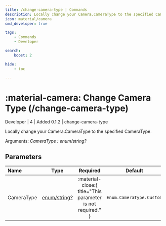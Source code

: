 ```yaml
---
title: /change-camera-type | Commands
description: Locally change your Camera.CameraType to the specified CameraType.
icon: material/camera
cmd_developer: true

tags:
    - Commands
    - Developer

search:
    boost: 2

hide:
    - toc

---
```

# <p style="color: var(--md-default-fg-color); display: inline;">:material-camera: Change Camera Type</p> (/change-camera-type)
<div style="display:inline;">
<p style="color: var(--destrix-docs--commandcat-developer); display: inline;">Developer</p>
| <p style="color: var(--md-default-fg-color--light); display: inline;">4</p> | <p style="color: var(--md-default-fg-color--light); display: inline;"> Added 0.1.2</p> | change-camera-type
</div>

Locally change your Camera.CameraType to the specified CameraType.

Arguments: _CameraType : enum/string?_

## Parameters

| Name           | Type   | Required | Default            | Description                                               |
|:----------------|:--------:|:-----------------------------------------------------------------------------------------------------------------------------------------------------------------------------------------------------:|:--------------------:|:-----------------------------------------------------------|
| CameraType         | [enum/string?](../parameters.md#string) | :material-close:{ title="This parameter is not required." }                                                                                                                                                                                    | `Enum.CameraType.Custom`                | The type you want to change `workspace.CameraType` to the specified enum, if it is valid                              |


<!-- ## See Also -->
<!-- * [:material-airplane: /jupiter](/Commands/specifics/jupter/) -->
<!-- * [:material-airplane: /mars](/Commands/specifics/mars/) -->